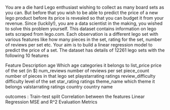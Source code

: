 You are a die hard Lego enthusiast wishing to collect as many board sets as you can. But before that you wish to be able to predict the price of a new lego product before its price is revealed so that you can budget it from your revenue. Since (luckily!), you are a data scientist in the making, you wished to solve this problem yourself. This dataset contains information on lego sets scraped from lego.com. Each observation is a different lego set with various features like how many pieces in the set, rating for the set, number of reviews per set etc. Your aim is to build a linear regression model to predict the price of a set.
The dataset has details of 12261 lego sets with the following 10 features

Feature	Description
age	Which age categories it belongs to
list_price	price of the set (in $)
num_reviews	number of reviews per set
piece_count	number of pieces in that lego set
playstarrating	ratings
review_difficulty	difficulty level of the set
star_rating	ratings
theme_name	which theme it belongs
valstarrating	ratings
country	country name

outcomes :
Train-test split
Correlation between the features
Linear Regression
MSE and R^2 Evaluation Metrics
